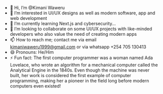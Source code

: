 - 👋 Hi, I’m @Kimani Waweru
- 👀 I’m interested in UI/UX designs as well as modern software, app and web development
- 🌱 I’m currently learning Next.js and cybersecurity...
- 💞️ I’m looking to collaborate on some UI/UX projects with like-minded developers who also value the need of creating modern apps
- 📫 How to reach me; contact me via email kimaniwaweru1999@gmail.com or via whatsapp +254 705 130413
- 😄 Pronouns: He/Him
- ⚡ Fun fact: The first computer programmer was a woman named Ada Lovelace, who wrote an algorithm for a mechanical computer called the Analytical Engine in the 1840s. Even though the machine was never built, her work is considered the first example of computer programming, making her a pioneer in the field long before modern computers even existed!
<!---
KimJohnne/KimJohnne is a ✨ special ✨ repository because its `README.md` (this file) appears on your GitHub profile.
You can click the Preview link to take a look at your changes.
--->
